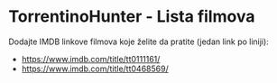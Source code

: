 # TorrentinoHunter - Lista filmova

Dodajte IMDB linkove filmova koje želite da pratite (jedan link po liniji):

- https://www.imdb.com/title/tt0111161/
- https://www.imdb.com/title/tt0468569/

